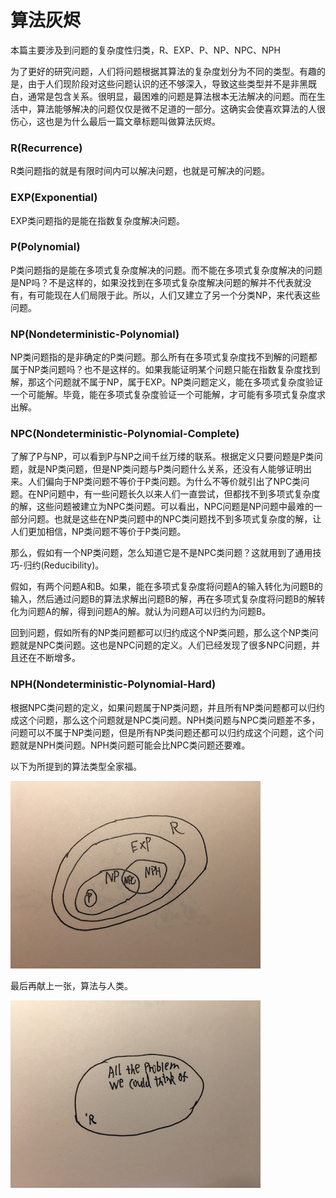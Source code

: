 # 算法灰烬

本篇主要涉及到问题的复杂度性归类，R、EXP、P、NP、NPC、NPH

为了更好的研究问题，人们将问题根据其算法的复杂度划分为不同的类型。有趣的是，由于人们现阶段对这些问题认识的还不够深入，导致这些类型并不是非黑既白，通常是包含关系。很明显，最困难的问题是算法根本无法解决的问题。而在生活中，算法能够解决的问题仅仅是微不足道的一部分。这确实会使喜欢算法的人很伤心，这也是为什么最后一篇文章标题叫做算法灰烬。

### R\(Recurrence\)

R类问题指的就是有限时间内可以解决问题，也就是可解决的问题。

### EXP\(Exponential\)

EXP类问题指的是能在指数复杂度解决问题。

### P\(Polynomial\)

P类问题指的是能在多项式复杂度解决的问题。而不能在多项式复杂度解决的问题是NP吗？不是这样的，如果没找到在多项式复杂度解决问题的解并不代表就没有，有可能现在人们局限于此。所以，人们又建立了另一个分类NP，来代表这些问题。

### NP\(Nondeterministic-Polynomial\)

NP类问题指的是非确定的P类问题。那么所有在多项式复杂度找不到解的问题都属于NP类问题吗？也不是这样的。如果我能证明某个问题只能在指数复杂度找到解，那这个问题就不属于NP，属于EXP。NP类问题定义，能在多项式复杂度验证一个可能解。毕竟，能在多项式复杂度验证一个可能解，才可能有多项式复杂度求出解。

### NPC\(Nondeterministic-Polynomial-Complete\)

了解了P与NP，可以看到P与NP之间千丝万缕的联系。根据定义只要问题是P类问题，就是NP类问题，但是NP类问题与P类问题什么关系，还没有人能够证明出来。人们偏向于NP类问题不等价于P类问题。为什么不等价就引出了NPC类问题。在NP问题中，有一些问题长久以来人们一直尝试，但都找不到多项式复杂度的解，这些问题被建立为NPC类问题。可以看出，NPC问题是NP问题中最难的一部分问题。也就是这些在NP类问题中的NPC类问题找不到多项式复杂度的解，让人们更加相信，NP类问题不等价于P类问题。

那么，假如有一个NP类问题，怎么知道它是不是NPC类问题？这就用到了通用技巧-归约\(Reducibility\)。

假如，有两个问题A和B。如果，能在多项式复杂度将问题A的输入转化为问题B的输入，然后通过问题B的算法求解出问题B的解，再在多项式复杂度将问题B的解转化为问题A的解，得到问题A的解。就认为问题A可以归约为问题B。

回到问题，假如所有的NP类问题都可以归约成这个NP类问题，那么这个NP类问题就是NPC类问题。这也是NPC问题的定义。人们已经发现了很多NPC问题，并且还在不断增多。

### NPH\(Nondeterministic-Polynomial-Hard\)

根据NPC类问题的定义，如果问题属于NP类问题，并且所有NP类问题都可以归约成这个问题，那么这个问题就是NPC类问题。NPH类问题与NPC类问题差不多，问题可以不属于NP类问题，但是所有NP类问题还都可以归约成这个问题，这个问题就是NPH类问题。NPH类问题可能会比NPC类问题还要难。

以下为所提到的算法类型全家福。​

![](../.gitbook/assets/complexity_type.JPG)

最后再献上一张，算法与人类。​

![](../.gitbook/assets/human_problem.JPG)

